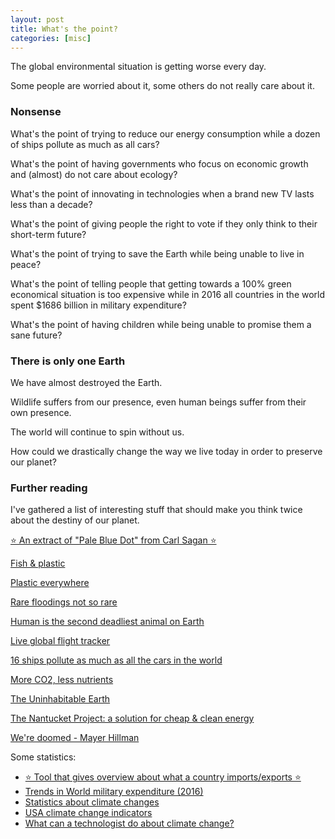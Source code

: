 ```yaml
---
layout: post
title: What's the point?
categories: [misc]
---
```

The global environmental situation is getting worse every day.

Some people are worried about it, some others do not really care about it.

<h3>Nonsense</h3>

What's the point of trying to reduce our energy consumption while a dozen of ships pollute as much as all cars?

What's the point of having governments who focus on economic growth and (almost) do not care about ecology?

<!--more-->

What's the point of innovating in technologies when a brand new TV lasts less than a decade?

What's the point of giving people the right to vote if they only think to their short-term future?

What's the point of trying to save the Earth while being unable to live in peace?

What's the point of telling people that getting towards a 100% green economical situation is too expensive while in 2016 all countries in the world spent $1686 billion in military expenditure?

What's the point of having children while being unable to promise them a sane future?

<h3>There is only one Earth</h3>

We have almost destroyed the Earth.

Wildlife suffers from our presence, even human beings suffer from their own presence.

The world will continue to spin without us.

How could we drastically change the way we live today in order to preserve our planet?

<h3>Further reading</h3>

I've gathered a list of interesting stuff that should make you think twice about the destiny of our planet.

<a href="http://www.planetary.org/explore/space-topics/earth/pale-blue-dot.html" target="_blank">⭐ An extract of "Pale Blue Dot" from Carl Sagan ⭐</a>

<a href="https://theconversation.com/bait-and-switch-anchovies-eat-plastic-because-it-smells-like-prey-81607" target="_blank">Fish &amp; plastic</a>

<a href="http://www.npr.org/sections/thetwo-way/2017/07/19/538166682/plastic-is-everywhere-and-recycling-isnt-the-end-of-it" target="_blank">Plastic everywhere</a>

<a href="https://www.washingtonpost.com/news/wonk/wp/2017/08/29/houston-is-experiencing-its-third-500-year-flood-in-3-years-how-is-that-possible" target="_blank">Rare floodings not so rare</a>

<a href="https://www.gatesnotes.com/Health/Most-Lethal-Animal-Mosquito-Week" target="_blank">Human is the second deadliest animal on Earth</a>

<a href="https://www.flightradar24.com" target="_blank">Live global flight tracker</a>

<a href="https://www.quora.com/Is-it-true-that-the-15-biggest-ships-in-the-world-produce-more-pollution-than-all-the-cars" target="_blank">16 ships pollute as much as all the cars in the world</a>

<a href="http://www.politico.com/agenda/story/2017/09/13/food-nutrients-carbon-dioxide-000511?lo=ap_a1" target="_blank">More CO2, less nutrients</a>

<a href="http://nymag.com/daily/intelligencer/2017/07/climate-change-earth-too-hot-for-humans.html" rel="noopener" target="_blank">The Uninhabitable Earth</a>

<a href="http://tnp_encoded_videos.s3.amazonaws.com/web_videos/140927_FONG_FULL_WEB_9100.mp4" rel="noopener" target="_blank">The Nantucket Project: a solution for cheap &amp; clean energy</a>

<a href="https://www.theguardian.com/environment/2018/apr/26/were-doomed-mayer-hillman-on-the-climate-reality-no-one-else-will-dare-mention" rel="noopener" target="_blank">We're doomed - Mayer Hillman</a>

Some statistics:

<ul>
<li><a href="http://atlas.media.mit.edu/en/visualize/tree_map/hs92/import/all/all/show/2015/" target="_blank">⭐ Tool that gives overview about what a country imports/exports ⭐</a></li>
<li><a href="https://www.sipri.org/sites/default/files/Trends-world-military-expenditure-2016.pdf" target="_blank">Trends in World military expenditure (2016)</a></li>
<li><a href="https://www.economist.com/blogs/graphicdetail/2016/11/global-warming" target="_blank">Statistics about climate changes </a></li>
<li><a href="https://www.epa.gov/climate-indicators/weather-climate" target="_blank">USA climate change indicators</a></li>
<li><a href="http://worrydream.com/ClimateChange" target="_blank">What can a technologist do about climate change?</a></li>
</ul>

